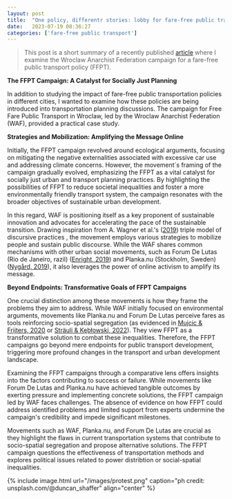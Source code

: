 ```yaml
---
layout: post
title:  "One policy, differentr stories: lobby for fare-free public transport campaign in Wroclaw"
date:   2023-07-19 08:36:27
categories: ['fare-free public transport']
---
```

> This post is a short summary of a recently published [article](https://www.ejournals.eu/PKGKPTG/2023/26(1)/art/23468/) where I examine the Wroclaw Anarchist Federation campaign for a fare-free public transport policy (FFPT).

**The FFPT Campaign: A Catalyst for Socially Just Planning**

In addition to studying the impact of fare-free public transportation policies in different cities, I wanted to examine how these policies are being introduced into transportation planning discussions. The campaign for Free Fare Public Transport in Wroclaw, led by the Wroclaw Anarchist Federation (WAF), provided a practical case study.

**Strategies and Mobilization: Amplifying the Message Online**

Initially, the FFPT campaign revolved around ecological arguments, focusing on mitigating the negative externalities associated with excessive car use and addressing climate concerns. However, the movement´s framing of the campaign gradually evolved, emphasizing the FFPT as a vital catalyst for socially just urban and transport planning practices. By highlighting the possibilities of FFPT to reduce societal inequalities and foster a more environmentally friendly transport system, the campaign resonates with the broader objectives of sustainable urban development.

In this regard, WAF is positioning itself as a key proponent of sustainable innovation and advocates for accelerating the pace of the sustainable transition. Drawing inspiration from A. Wagner et al.'s ([2019](https://link.springer.com/article/10.1057/s41285-018-0073-6)) triple model of discursive practices , the movement employs various strategies to mobilize people and sustain public discourse. While the WAF shares common mechanisms with other urban social movements, such as Forum De Lutas (Rio de Janeiro, razil) ([Enright, 2019](https://www.sciencedirect.com/org/science/article/abs/pii/S1745010122002284)) and Planka.nu (Stockholm, Sweden) ([Nygård, 2019](https://monthlyreview.org/2019/12/01/free-public-transit/)), it also leverages the power of online activism to amplify its message.

**Beyond Endpoints: Transformative Goals of FFPT Campaigns**

One crucial distinction among these movements is how they frame the problems they aim to address. While WAF initially focused on environmental arguments, movements like Planka.nu and Forum De Lutas perceive fares as tools reinforcing socio-spatial segregation (as evidenced in [Mujcic & Frijters, 2020](https://academic.oup.com/ej/article/131/634/970/5898389?login=false) or [Sträuli & Kębłowski, 2022](https://researchportal.vub.be/en/publications/the-gates-of-paradise-are-open-contesting-and-producing-publicnes)). They view FFPT as a transformative solution to combat these inequalities. Therefore, the FFPT campaigns go beyond mere endpoints for public transport development, triggering more profound changes in the transport and urban development landscape.

Examining the FFPT campaigns through a comparative lens offers insights into the factors contributing to success or failure. While movements like Forum De Lutas and Planka.nu have achieved tangible outcomes by exerting pressure and implementing concrete solutions, the FFPT campaign led by WAF faces challenges. The absence of evidence on how FFPT could address identified problems and limited support from experts undermine the campaign's credibility and impede significant milestones.

Movements such as WAF, Planka.nu, and Forum De Lutas are crucial as they highlight the flaws in current transportation systems that contribute to socio-spatial segregation and propose alternative solutions. The FFPT campaign questions the effectiveness of transportation methods and explores political issues related to power distribtion or social-spatial inequalities.

{% include image.html url="/images/protest.png" caption="ph credit: unsplash.com/@duncan_shaffer" align="center" %}
